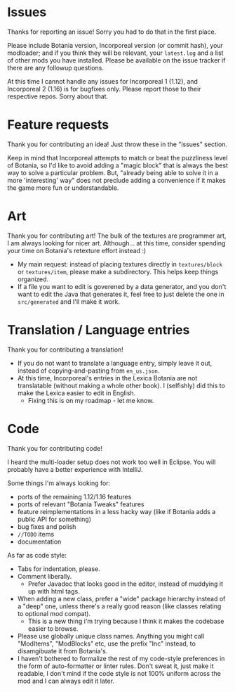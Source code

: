 # Issues

Thanks for reporting an issue! Sorry you had to do that in the first place.

Please include Botania version, Incorporeal version (or commit hash), your modloader; and if you think they will be relevant, your `latest.log` and a list of other mods you have installed. Please be available on the issue tracker if there are any followup questions.

At this time I cannot handle any issues for Incorporeal 1 (1.12), and Incorporeal 2 (1.16) is for bugfixes only. Please report those to their respective repos. Sorry about that.

# Feature requests

Thank you for contributing an idea! Just throw these in the "issues" section.

Keep in mind that Incorporeal attempts to match or beat the puzzliness level of Botania, so I'd like to avoid adding a "magic block" that is always the best way to solve a particular problem. But, "already being able to solve it in a more 'interesting' way" does not preclude adding a convenience if it makes the game more fun or understandable.

# Art

Thank you for contributing art! The bulk of the textures are programmer art, I am always looking for nicer art. Although... at this time, consider spending your time on Botania's retexture effort instead :)

* My main request: instead of placing textures directly in `textures/block` or `textures/item`, please make a subdirectory. This helps keep things organized.
* If a file you want to edit is goverened by a data generator, and you don't want to edit the Java that generates it, feel free to just delete the one in `src/generated` and I'll make it work.

# Translation / Language entries

Thank you for contributing a translation!

* If you do not want to translate a language entry, simply leave it out, instead of copying-and-pasting from `en_us.json`.
* At this time, Incorporeal's entries in the Lexica Botania are not translatable (without making a whole other book). I (selfishly) did this to make the Lexica easier to edit in English.
  * Fixing this is on my roadmap - let me know.

# Code

Thank you for contributing code!

I heard the multi-loader setup does not work too well in Eclipse. You will probably have a better experience with IntelliJ.

Some things I'm always looking for:

* ports of the remaining 1.12/1.16 features
* ports of relevant "Botania Tweaks" features
* feature reimplementations in a less hacky way (like if Botania adds a public API for something)
* bug fixes and polish
* `//TODO` items
* documentation

As far as code style:

* Tabs for indentation, please.
* Comment liberally.
  * Prefer Javadoc that looks good in the editor, instead of muddying it up with html tags.
* When adding a new class, prefer a "wide" package hierarchy instead of a "deep" one, unless there's a really good reason (like classes relating to optional mod compat).
  * This is a new thing i'm trying because I think it makes the codebase easier to browse.
* Please use globally unique class names. Anything you might call "ModItems", "ModBlocks" etc, use the prefix "Inc" instead, to disamgibuate it from Botania's.
* I haven't bothered to formalize the rest of my code-style preferences in the form of auto-formatter or linter rules. Don't sweat it, just make it readable, I don't mind if the code style is not 100% uniform across the mod and I can always edit it later.
